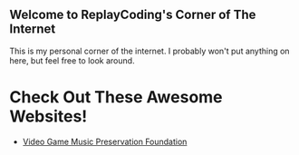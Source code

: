 ## Welcome to ReplayCoding's Corner of The Internet
This is my personal corner of the internet. I probably won't put anything on here, but feel free to look around.

# Check Out These Awesome Websites!
- [Video Game Music Preservation Foundation](http://www.vgmpf.com/Wiki/index.php)
